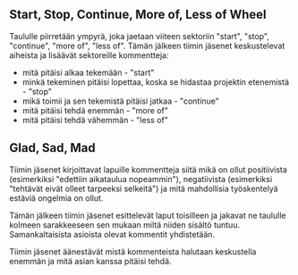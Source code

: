 ## Start, Stop, Continue, More of, Less of Wheel

Taululle piirretään ympyrä, joka jaetaan viiteen sektoriin "start", 
"stop", "continue", "more of", "less of".
Tämän jälkeen tiimin jäsenet keskustelevat aiheista ja lisäävät 
sektoreille kommentteja:
* mitä pitäisi alkaa tekemään - "start"
* minkä tekeminen pitäisi lopettaa, koska se hidastaa projektin 
etenemistä - "stop"
* mikä toimii ja sen tekemistä pitäisi jatkaa - "continue"
* mitä pitäisi tehdä enemmän - "more of"
* mitä pitäisi tehdä vähemmän - "less of"

## Glad, Sad, Mad

Tiimin jäsenet kirjoittavat lapuille kommentteja siitä mikä on ollut 
positiivista 
(esimerkiksi "edettiin aikataulua nopeammin"), negatiivista 
(esimerkiksi "tehtävät 
eivät olleet tarpeeksi selkeitä") ja mitä mahdollisia työskentelyä 
estäviä ongelmia on ollut.

Tämän jälkeen tiimin jäsenet esittelevät laput toisilleen ja jakavat ne 
taululle kolmeen sarakkeeseen sen mukaan miltä niiden sisältö tuntuu. 
Samankaltaisista asioista olevat kommentit yhdistetään.

Tiimin jäsenet äänestävät mistä kommenteista halutaan keskustella 
enemmän ja mitä asian kanssa pitäisi tehdä.


